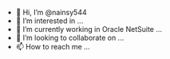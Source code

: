 - 👋 Hi, I’m @nainsy544
- 👀 I’m interested in ...
- 🌱 I’m currently working in Oracle NetSuite ...
- 💞️ I’m looking to collaborate on ...
- 📫 How to reach me ...

<!---
nainsy544/nainsy544 is a ✨ special ✨ repository because its `README.md` (this file) appears on your GitHub profile.
You can click the Preview link to take a look at your changes.
--->
